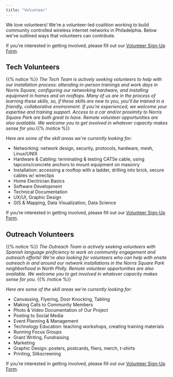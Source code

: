 ```yaml
---
title: "Volunteer"
---
```


We love volunteers! We're a volunteer-led coalition working to build community controlled wireless internet networks in Philadelphia. Below we've outlined ways that volunteers can contribute.

If you’re interested in getting involved, please fill out our [Volunteer Sign-Up Form](https://docs.google.com/forms/d/e/1FAIpQLSeCzy2QTvUggsMUZtp-cJ1y7Vlk534HV-mrjMyQbuI0v_kHZw/viewform?usp=sf_link). 

## Tech Volunteers

{{% notice %}}
_The Tech Team is actively seeking volunteers to help with our installation process: attending in-person trainings and work days in Norris Square, configuring our networking hardware, and installing equipment in homes and on rooftops. Many of us are in the process of learning these skills, so, if these skills are new to you, you'll be trained in a friendly, collaborative environment. If you're experienced, we welcome your expertise and training support. Access to a car and/or proximity to Norris Square Park are both great to have. Remote volunteer opportunities are also available. We welcome you to get involved in whatever capacity makes sense for you._{{% /notice %}}


_Here are some of the skill areas we're currently looking for:_
- Networking: network design, security, protocols, hardware, mesh, Linux/UNIX
- Hardware & Cabling: terminating & testing CAT5e cable, using tapcons/concrete anchors to mount equipment on masonry
- Installation: accessing a rooftop with a ladder, drilling into brick, secure cables w/ wireclips
- Home Electrician Basics
- Software Development
- Technical Documentation
- UX/UI, Graphic Design
- GIS & Mapping, Data Visualization, Data Science

If you’re interested in getting involved, please fill out our [Volunteer Sign-Up Form](https://docs.google.com/forms/d/e/1FAIpQLSeCzy2QTvUggsMUZtp-cJ1y7Vlk534HV-mrjMyQbuI0v_kHZw/viewform?usp=sf_link). 


## Outreach Volunteers

{{% notice %}}
_The Outreach Team is actively seeking volunteers with Spanish language proficiency to work on community engagement and outreach efforts! We're also looking for volunteers who can help with onsite outreach in and around our network installations in the Norris Square Park neighborhood in North Philly. Remote volunteer opportunities are also available. We welcome you to get involved in whatever capacity makes sense for you._
{{% /notice %}}


_Here are some of the skill areas we're currently looking for:_
- Canvassing, Flyering, Door Knocking, Tabling
- Making Calls to Community Members
- Photo & Video Documentation of Our Project
- Posting to Social Media
- Event Planning & Management
- Technology Education: teaching workshops, creating training materials
- Running Focus Groups
- Grant Writing, Fundraising
- Marketing
- Graphic Design: posters, postcards, fliers, merch, t-shirts
- Printing, Silkscreening

If you’re interested in getting involved, please fill out our [Volunteer Sign-Up Form](https://docs.google.com/forms/d/e/1FAIpQLSeCzy2QTvUggsMUZtp-cJ1y7Vlk534HV-mrjMyQbuI0v_kHZw/viewform?usp=sf_link). 

